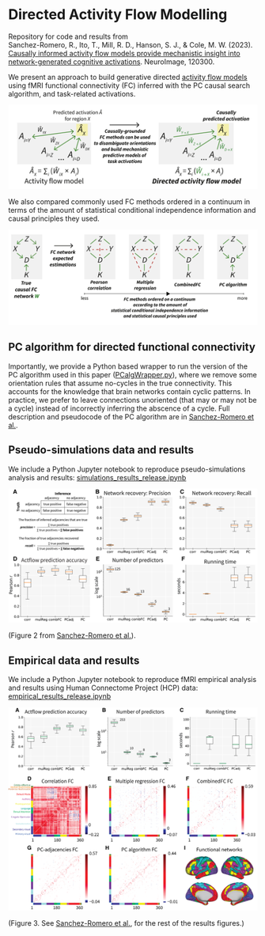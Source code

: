 # Directed Activity Flow Modelling #

Repository for code and results from <br /> 
Sanchez-Romero, R., Ito, T., Mill, R. D., Hanson, S. J., & Cole, M. W. (2023). [Causally informed activity flow models provide mechanistic insight into network-generated cognitive activations](https://doi.org/10.1016/j.neuroimage.2023.120300). NeuroImage, 120300.

We present an approach to build generative directed [activity flow models](https://colelab.github.io/ActflowToolbox/) using fMRI functional connectivity (FC) inferred with the PC causal search algorithm, and task-related activations. 

<!---<img src="aux_figs/DirectedActFlowSchematic.png"  width="600" height="211">--->

![Alt text](aux_figs/DirectedActFlowSchematic.png?raw=true)

We also compared commonly used FC methods ordered in a continuum in terms of the amount of statistical conditional independence information and causal principles they used.

<!---<img src="aux_figs/FCContinuum_DirActFlow.png"  width="625" height="231">--->
![Alt text](aux_figs/FCContinuum_DirActFlow.png?raw=true)

## PC algorithm for directed functional connectivity ##
Importantly, we provide a Python based wrapper to run the version of the PC algorithm used in this paper ([PCalgWrapper.py](https://github.com/ColeLab/DirectedActflow_release/blob/main/PCalgWrapper.py)), where we remove some orientation rules that assume no-cycles in the true connectivity. This accounts for the knowledge that brain networks contain cyclic patterns. In practice, we prefer to leave connections unoriented (that may or may not be a cycle) instead of incorrectly inferring the abscence of a cycle. Full description and pseudocode of the PC algorithm are in [Sanchez-Romero et al.](https://doi.org/10.1016/j.neuroimage.2023.120300).

## Pseudo-simulations data and results ##
We include a Python Jupyter notebook to reproduce pseudo-simulations analysis and results: [simulations_results_release.ipynb](https://github.com/ColeLab/DirectedActflow_release/blob/main/simulations_results_release.ipynb)

<!---<img src="aux_figs/FigureR1_v04.png"  width="601" height="324">--->
![Alt text](aux_figs/FigureR1_v04.png?raw=true)

(Figure 2 from [Sanchez-Romero et al.](https://doi.org/10.1016/j.neuroimage.2023.120300)).

## Empirical data and results ##
We include a Python Jupyter notebook to reproduce fMRI empirical analysis and results using Human Connectome Project (HCP) data: [empirical_results_release.ipynb](https://github.com/ColeLab/DirectedActflow_release/blob/main/empirical_results_release.ipynb)

<!---<img src="aux_figs/FigureR3_v04.png"  width="522" height="422">--->
![Alt text](aux_figs/FigureR3_v04.png?raw=true)

(Figure 3. See [Sanchez-Romero et al.](https://doi.org/10.1016/j.neuroimage.2023.120300), for the rest of the results figures.)
